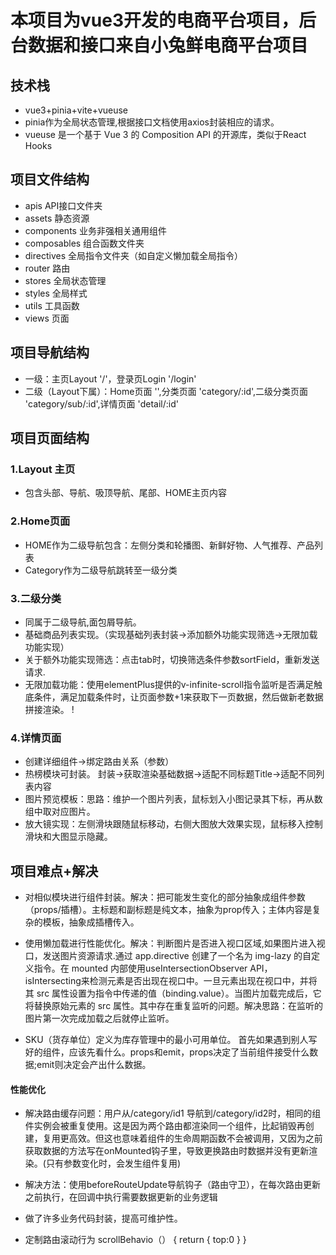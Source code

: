 # 本项目为vue3开发的电商平台项目，后台数据和接口来自小兔鲜电商平台项目

## 技术栈

- vue3+pinia+vite+vueuse
- pinia作为全局状态管理,根据接口文档使用axios封装相应的请求。
- vueuse 是一个基于 Vue 3 的 Composition API 的开源库，类似于React Hooks

## 项目文件结构

- apis API接口文件夹
- assets 静态资源
- components 业务非强相关通用组件
- composables 组合函数文件夹
- directives 全局指令文件夹（如自定义懒加载全局指令）
- router 路由
- stores 全局状态管理
- styles 全局样式
- utils 工具函数
- views 页面

## 项目导航结构

- 一级：主页Layout '/'，登录页Login '/login'
- 二级（Layout下属）：Home页面 '',分类页面 'category/:id',二级分类页面 'category/sub/:id',详情页面 'detail/:id'

## 项目页面结构

### 1.Layout 主页

- 包含头部、导航、吸顶导航、尾部、HOME主页内容

### 2.Home页面

- HOME作为二级导航包含：左侧分类和轮播图、新鲜好物、人气推荐、产品列表
- Category作为二级导航跳转至一级分类

### 3.二级分类

- 同属于二级导航,面包屑导航。
- 基础商品列表实现。（实现基础列表封装->添加额外功能实现筛选->无限加载功能实现）
- 关于额外功能实现筛选：点击tab时，切换筛选条件参数sortField，重新发送请求.
- 无限加载功能：使用elementPlus提供的v-infinite-scroll指令监听是否满足触底条件，满足加载条件时，让页面参数+1来获取下一页数据，然后做新老数据拼接渲染。 !

### 4.详情页面

- 创建详细组件->绑定路由关系（参数）
- 热榜模块可封装。 封装->获取渲染基础数据->适配不同标题Title->适配不同列表内容
- 图片预览模板：思路：维护一个图片列表，鼠标划入小图记录其下标，再从数组中取对应图片。
- 放大镜实现：左侧滑块跟随鼠标移动，右侧大图放大效果实现，鼠标移入控制滑块和大图显示隐藏。

## 项目难点+解决

- 对相似模块进行组件封装。解决：把可能发生变化的部分抽象成组件参数（props/插槽）。主标题和副标题是纯文本，抽象为prop传入；主体内容是复杂的模板，抽象成插槽传入。

- 使用懒加载进行性能优化。解决：判断图片是否进入视口区域,如果图片进入视口，发送图片资源请求.通过 app.directive 创建了一个名为 img-lazy 的自定义指令。在 mounted 内部使用useIntersectionObserver API，isIntersecting来检测元素是否出现在视口中。一旦元素出现在视口中，并将其 src 属性设置为指令中传递的值（binding.value）。当图片加载完成后，它将替换原始元素的 src 属性。其中存在重复监听的问题。解决思路：在监听的图片第一次完成加载之后就停止监听。

- SKU（货存单位）定义为库存管理中的最小可用单位。
  首先如果遇到别人写好的组件，应该先看什么。props和emit，props决定了当前组件接受什么数据;emit则决定会产出什么数据。

#### 性能优化

- 解决路由缓存问题：用户从/category/id1 导航到/category/id2时，相同的组件实例会被重复使用。这是因为两个路由都渲染同一个组件，比起销毁再创建，复用更高效。但这也意味着组件的生命周期函数不会被调用，又因为之前获取数据的方法写在onMounted钩子里，导致更换路由时数据并没有更新渲染。(只有参数变化时，会发生组件复用)
- 解决方法：使用beforeRouteUpdate导航钩子（路由守卫），在每次路由更新之前执行，在回调中执行需要数据更新的业务逻辑

- 做了许多业务代码封装，提高可维护性。

- 定制路由滚动行为 scrollBehavio（） { return { top:0 } }
